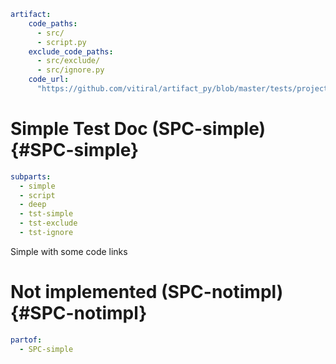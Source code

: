 ```yaml @
artifact:
    code_paths:
      - src/
      - script.py
    exclude_code_paths:
      - src/exclude/
      - src/ignore.py
    code_url:
      "https://github.com/vitiral/artifact_py/blob/master/tests/projects/simple/{file}#L{line}"
```

# Simple Test Doc (SPC-simple) {#SPC-simple}
```yaml @
subparts:
  - simple
  - script
  - deep
  - tst-simple
  - tst-exclude
  - tst-ignore
```
Simple with some code links


# Not implemented (SPC-notimpl) {#SPC-notimpl}
```yaml @
partof:
  - SPC-simple
```

[@SPC-simple]: https://github.com/vitiral/artifact_py/blob/master/tests/projects/simple/src/simple.py#L4
[@SPC-simple.deep]: https://github.com/vitiral/artifact_py/blob/master/tests/projects/simple/src/deep/deep.py#L1
[@SPC-simple.script]: https://github.com/vitiral/artifact_py/blob/master/tests/projects/simple/script.py#L1
[@SPC-simple.simple]: https://github.com/vitiral/artifact_py/blob/master/tests/projects/simple/src/simple.py#L2
[@SPC-simple.tst-simple]: https://github.com/vitiral/artifact_py/blob/master/tests/projects/simple/src/simple.py#L2
